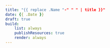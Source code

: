 ```yaml
---
title: "{{ replace .Name "-" " " | title }}"
date: {{ .Date }}
draft: true
build: 
    list: always
    publishResources: true
    render: always
---
```


